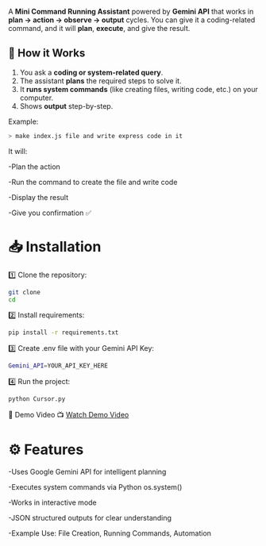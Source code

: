A **Mini Command Running Assistant** powered by **Gemini API** that works in **plan → action → observe → output** cycles. You can give it a coding-related command, and it will **plan**, **execute**, and give the result.

## 🚀 How it Works

1. You ask a **coding or system-related query**.
2. The assistant **plans** the required steps to solve it.
3. It **runs system commands** (like creating files, writing code, etc.) on your computer.
4. Shows **output** step-by-step.

Example:
```bash
> make index.js file and write express code in it
```

It will:

-Plan the action

-Run the command to create the file and write code

-Display the result

-Give you confirmation ✅

# 📥 Installation

1️⃣ Clone the repository:

```bash
git clone 
cd
```

2️⃣ Install requirements:

```bash
pip install -r requirements.txt
```

3️⃣ Create .env file with your Gemini API Key:

```bash
Gemini_API=YOUR_API_KEY_HERE
```

4️⃣ Run the project:

```bash
python Cursor.py
```

🎥 Demo Video
📺 [Watch Demo Video](video/demo.mov)

# ⚙️ Features

-Uses Google Gemini API for intelligent planning

-Executes system commands via Python os.system()

-Works in interactive mode

-JSON structured outputs for clear understanding

-Example Use: File Creation, Running Commands, Automation

